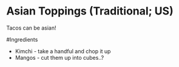 Asian Toppings (Traditional; US)
======================

Tacos can be asian! 

#Ingredients

* Kimchi - take a handful and chop it up
* Mangos - cut them up into cubes..?